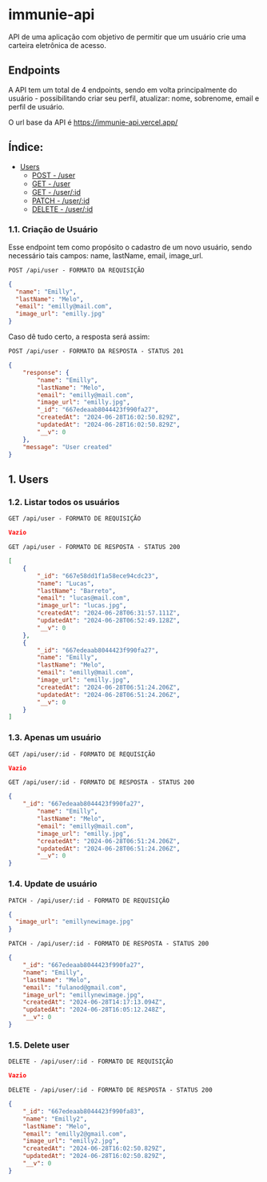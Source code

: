 # immunie-api
API de uma aplicação com objetivo de permitir que um usuário crie uma carteira eletrônica de acesso.

## **Endpoints**

A API tem um total de 4 endpoints, sendo em volta principalmente do usuário - possibilitando criar seu perfil, atualizar: nome, sobrenome, email e perfil de usuário.

O url base da API é https://immunie-api.vercel.app/

## Índice:

- [Users](#1-users)
  - [POST - /user](#11-criação-de-usuário)
  - [GET - /user](#12-listar-todos-os-usuários)
  - [GET - /user/:id](#13-apenas-um-usuário)
  - [PATCH - /user/:id](#14-update-de-usuário)
  - [DELETE - /user/:id](#15-delete-user)

### 1.1. **Criação de Usuário**

Esse endpoint tem como propósito o cadastro de um novo usuário, sendo necessário tais campos: name, lastName, email, image_url.

`POST /api/user - FORMATO DA REQUISIÇÃO`

```json
{
  "name": "Emilly",
  "lastName": "Melo",
  "email": "emilly@mail.com",
  "image_url": "emilly.jpg"
}
```

Caso dê tudo certo, a resposta será assim:

`POST /api/user - FORMATO DA RESPOSTA - STATUS 201`

```json
{
	"response": {
		"name": "Emilly",
		"lastName": "Melo",
		"email": "emilly@mail.com",
		"image_url": "emilly.jpg",
		"_id": "667edeaab8044423f990fa27",
		"createdAt": "2024-06-28T16:02:50.829Z",
		"updatedAt": "2024-06-28T16:02:50.829Z",
		"__v": 0
	},
	"message": "User created"
}
```
## 1. **Users**

### 1.2. **Listar todos os usuários**

`GET /api/user - FORMATO DE REQUISIÇÃO`

```json
Vazio
```

`GET /api/user - FORMATO DE RESPOSTA - STATUS 200`

```json
[
	{
		"_id": "667e58dd1f1a58ece94cdc23",
		"name": "Lucas",
		"lastName": "Barreto",
		"email": "lucas@mail.com",
		"image_url": "lucas.jpg",
		"createdAt": "2024-06-28T06:31:57.111Z",
		"updatedAt": "2024-06-28T06:52:49.128Z",
		"__v": 0
	},
	{
		"_id": "667edeaab8044423f990fa27",
		"name": "Emilly",
		"lastName": "Melo",
		"email": "emilly@mail.com",
		"image_url": "emilly.jpg",
		"createdAt": "2024-06-28T06:51:24.206Z",
		"updatedAt": "2024-06-28T06:51:24.206Z",
		"__v": 0
	}
]
```
### 1.3. **Apenas um usuário**

`GET /api/user/:id - FORMATO DE REQUISIÇÃO`

```json
Vazio
```

`GET /api/user/:id - FORMATO DE RESPOSTA - STATUS 200`

```json
{
    "_id": "667edeaab8044423f990fa27",
		"name": "Emilly",
		"lastName": "Melo",
		"email": "emilly@mail.com",
		"image_url": "emilly.jpg",
		"createdAt": "2024-06-28T06:51:24.206Z",
		"updatedAt": "2024-06-28T06:51:24.206Z",
		"__v": 0
}
```
### 1.4. **Update de usuário**

`PATCH - /api/user/:id - FORMATO DE REQUISIÇÃO`

```json
{
  "image_url": "emillynewimage.jpg"
}
```

`PATCH - /api/user/:id - FORMATO DE RESPOSTA - STATUS 200`

```json
{
	"_id": "667edeaab8044423f990fa27",
	"name": "Emilly",
	"lastName": "Melo",
	"email": "fulanod@gmail.com",
	"image_url": "emillynewimage.jpg",
	"createdAt": "2024-06-28T14:17:13.094Z",
	"updatedAt": "2024-06-28T16:05:12.248Z",
	"__v": 0
}
```
### 1.5. **Delete user**

`DELETE - /api/user/:id - FORMATO DE REQUISIÇÃO`

```json
Vazio
```

`DELETE - /api/user/:id - FORMATO DE RESPOSTA - STATUS 200`
```json
{
	"_id": "667edeaab8044423f990fa83",
	"name": "Emilly2",
	"lastName": "Melo",
	"email": "emilly2@gmail.com",
	"image_url": "emilly2.jpg",
	"createdAt": "2024-06-28T16:02:50.829Z",
	"updatedAt": "2024-06-28T16:02:50.829Z",
	"__v": 0
}
```
